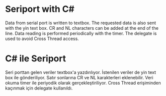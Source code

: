 Seriport with C#
==================
Data from serial port is written to textbox. The requested data is also sent with the yin text box. CR and NL characters can be added at the end of the line.
Data reading is performed periodically with the timer. The delegate is used to avoid Cross Thread access.

C# ile Seriport 
================
Seri porttan gelen veriler textbox'a yazdırılıyor. İstenilen veriler de yin text box ile gönderiliyor. Satır sonlarına CR ve NL karakterleri eklenebilir.
Veri okuma timer ile periyodik olarak gerçekleştiriliyor. Cross Thread erişiminden kaçınmak için delegate kullanıldı.

